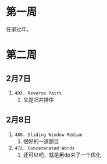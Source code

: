 # 第一周

在家过年。

# 第二周
## 2月7日
1. `493. Reverse Pairs`
   1. 又是归并排序
## 2月8日

1. `480. Sliding Window Median`
    1. 很好的一道题目
2. `472. Concatenated Words`
   1. 还可以吧，就是用dp来了一个优化